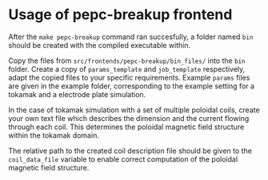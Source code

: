 # Usage of pepc-breakup frontend

After the `make pepc-breakup` command ran succesfully, a folder named `bin` should be created with the compiled executable within. 

Copy the files from `src/frontends/pepc-breakup/bin_files/` into the `bin` folder. 
Create a copy of `params_template` and `job_template` respectively, adapt the copied files to your specific requirements.
Example `params` files are given in the example folder, corresponding to the example setting for a tokamak and a electrode plate simulation.

In the case of tokamak simulation with a set of multiple poloidal coils, create your own text file which describes the 
dimension and the current flowing through each coil. This determines the poloidal magnetic field structure within the tokamak domain.

The relative path to the created coil description file should be given to the `coil_data_file` variable to enable correct computation
of the poloidal magnetic field structure.
